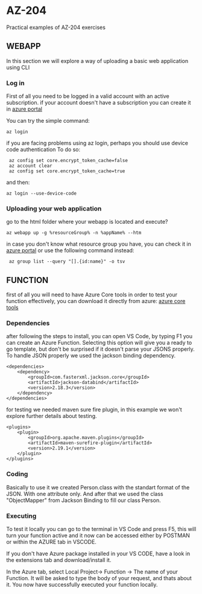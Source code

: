 # AZ-204
Practical examples of AZ-204 exercises

## WEBAPP
In this section we will explore a way of uploading a basic web application using CLI

### Log in
First of all you need to be logged in a valid account with an active subscription.
if your account doesn't have a subscription you can create it in [azure portal](https://portal.azure.com)

You can try the simple command:

`az login`

if you are facing problems using az login, perhaps you should use device code authentication
To do so:

```
 az config set core.encrypt_token_cache=false
 az account clear 
 az config set core.encrypt_token_cache=true
 ```

and then:

` az login --use-device-code `

### Uploading your web application
go to the html folder where your webapp is located and execute?

` az webapp up -g %resourceGroup% -n %appName% --htm `

in case you don't know what resource group you have, you can check it in  [azure portal](https://portal.azure.com) or use the following command instead:

` az group list --query "[].{id:name}" -o tsv`


## FUNCTION

first of all you will need to have Azure Core tools in order to test your function effectively, you can download it directly from azure: [azure core tools](https://learn.microsoft.com/en-us/azure/azure-functions/functions-run-local?tabs=windows%2Cisolated-process%2Cnode-v4%2Cpython-v2%2Chttp-trigger%2Ccontainer-apps&pivots=programming-language-csharp)

### Dependencies
after following the steps to install, you can open VS Code, by typing F1 you can create an Azure Function. Selecting this option will give you a ready to go template, but don't be surprised if it doesn't parse your JSONS properly. To handle JSON properly we used the jackson binding dependency.

```
<dependencies>
    <dependency>
        <groupId>com.fasterxml.jackson.core</groupId>
        <artifactId>jackson-databind</artifactId>
        <version>2.18.3</version>
    </dependency>
</dependencies>
```

for testing we needed maven sure fire plugin, in this example we won't explore further details about testing.
```
<plugins>
    <plugin>
        <groupId>org.apache.maven.plugins</groupId>
        <artifactId>maven-surefire-plugin</artifactId>
        <version>2.19.1</version>
    </plugin>
</plugins>
```
### Coding
Basically to use it we created Person.class with the standart format of the JSON. With one attribute only. And after that we used the class "ObjectMapper" from Jackson Binding to fill our class Person. 

### Executing
To test it locally you can go to the terminal in VS Code and press F5, this will turn your function active and it now can be accessed either by POSTMAN or within the AZURE tab in VSCODE.

If you don't have Azure package installed in your VS CODE, have a look in the extensions tab and download/install it.

In the Azure tab, select Local Project-> Function -> The name of your Function. It will be asked to type the body of your request, and thats about it. You now have successfully executed your function locally.
